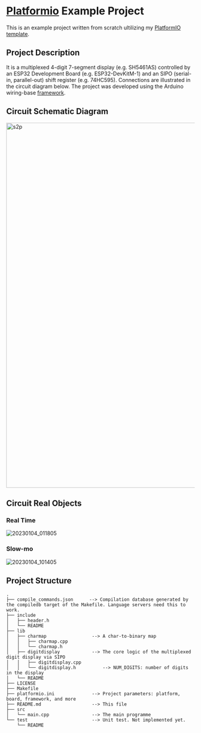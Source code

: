 # [Platformio](https://platformio.org/) Example Project
This is an example project written from scratch ultilizing my [PlatformIO template](https://github.com/kumkee/pio_template).

## Project Description
It is a multiplexed 4-digit 7-segment display (e.g. SH5461AS) controlled by an ESP32 Development Board (e.g. ESP32-DevKitM-1) and an SIPO (serial-in, parallel-out) shift register (e.g. 74HC595). Connections are illustrated in the circuit diagram below. The project was developed using the Arduino wiring-base [framework](https://docs.platformio.org/en/stable/frameworks/).

## Circuit Schematic Diagram

<img width="976" alt="s2p" src="https://user-images.githubusercontent.com/391431/210492915-b285234c-f808-4e5e-b0d7-ff64e5e3fe91.png">

## Circuit Real Objects

### Real Time

![20230104_011805](https://user-images.githubusercontent.com/391431/210443056-53ebb146-4eeb-4af0-b772-c7b8b8a1d62b.gif)

### Slow-mo

![20230104_101405](https://user-images.githubusercontent.com/391431/210443074-670dcd72-a5eb-4e5f-bc30-590491913d77.gif)

## Project Structure
```
.
├── compile_commands.json      --> Compilation database generated by the compiledb target of the Makefile. Language servers need this to work.
├── include
│   ├── header.h
│   └── README
├── lib
│   ├── charmap                 --> A char-to-binary map
│   │   ├── charmap.cpp
│   │   └── charmap.h
│   ├── digitdisplay            --> The core logic of the multiplexed digit display via SIPO
│   │   ├── digitdisplay.cpp
│   │   └── digitdisplay.h          --> NUM_DIGITS: number of digits in the display
│   └── README
├── LICENSE
├── Makefile
├── platformio.ini              --> Project parameters: platform, board, framework, and more
├── README.md                   --> This file
├── src
│   └── main.cpp                --> The main programme
└── test                        --> Unit test. Not implemented yet.
    └── README
```
